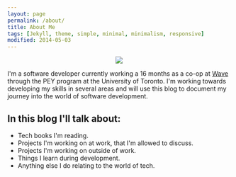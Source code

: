 ```yaml
---
layout: page
permalink: /about/
title: About Me
tags: [Jekyll, theme, simple, minimal, minimalism, responsive]
modified: 2014-05-03
---
```


<div style="text-align: center;">
    <img src="http://blog.josephkahn.io/images/bio-photo.jpg">
</div>

I'm a software developer currently working a 16 months as a co-op at [Wave](https://waveapps.com) through the PEY program at the University of Toronto. I'm working towards developing my skills in several areas and will use this blog to document my journey into the world of software development.

## In this blog I'll talk about:

* Tech books I'm reading.
* Projects I'm working on at work, that I'm allowed to discuss.
* Projects I'm working on outside of work.
* Things I learn during development.
* Anything else I do relating to the world of tech.
